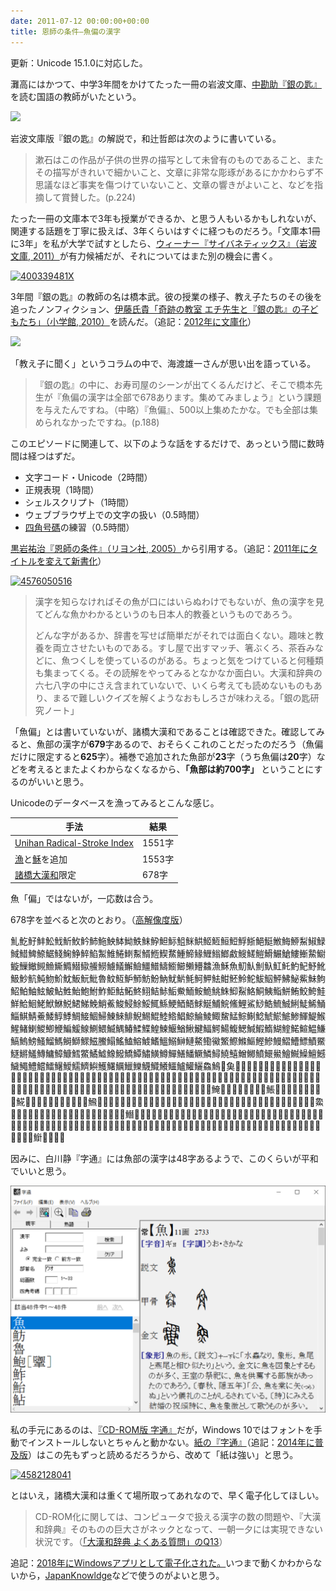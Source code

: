 ```yaml
---
date: 2011-07-12 00:00:00+00:00
title: 恩師の条件—魚偏の漢字
---
```


更新：Unicode 15.1.0に対応した。

灘高にはかつて、中学3年間をかけてたった一冊の岩波文庫、[中勘助『銀の匙』](http://www.amazon.co.jp/exec/obidos/ASIN/4003105117)を読む国語の教師がいたという。

[![](http://ec2.images-amazon.com/images/I/5136JR5RNSL._SL160_.jpg)](http://www.amazon.co.jp/exec/obidos/ASIN/4003105117)

岩波文庫版『銀の匙』の解説で，和辻哲郎は次のように書いている。

> 漱石はこの作品が子供の世界の描写として未曾有のものであること、またその描写がきれいで細かいこと、文章に非常な彫琢があるにかかわらず不思議なほど事実を傷つけていないこと、文章の響きがよいこと、などを指摘して賞賛した。(p.224)

たった一冊の文庫本で3年も授業ができるか、と思う人もいるかもしれないが、関連する話題を丁寧に扱えば、3年くらいはすぐに経つものだろう。「文庫本1冊に3年」を私が大学で試すとしたら、[ウィーナー『サイバネティックス』（岩波文庫, 2011）](http://www.amazon.co.jp/exec/obidos/ASIN/400339481X)が有力候補だが、それについてはまた別の機会に書く。

[![400339481X](http://ecx.images-amazon.com/images/I/51DWuN12dfL._SL160_.jpg)](http://www.amazon.co.jp/exec/obidos/ASIN/400339481X)

3年間『銀の匙』の教師の名は橋本武。彼の授業の様子、教え子たちのその後を追ったノンフィクション、[伊藤氏貴「奇跡の教室 エチ先生と『銀の匙』の子どもたち」（小学館, 2010）](http://www.amazon.co.jp/exec/obidos/ASIN/4093881634)を読んだ。（追記：[2012年に文庫化](http://www.amazon.co.jp/gp/product/4094087737/)）

[![](http://ec2.images-amazon.com/images/I/51RsYf-pFJL._SL160_.jpg)](http://www.amazon.co.jp/exec/obidos/ASIN/4093881634)

「教え子に聞く」というコラムの中で、海渡雄一さんが思い出を語っている。

> 『銀の匙』の中に、お寿司屋のシーンが出てくるんだけど、そこで橋本先生が『魚偏の漢字は全部で678あります。集めてみましょう』という課題を与えたんですね。（中略）『魚偏』、500以上集めたかな。でも全部は集められなかったですね。(p.188)

このエピソードに関連して、以下のような話をするだけで、あっという間に数時間は経つはずだ。

- 文字コード・Unicode（2時間）
- 正規表現（1時間）
- シェルスクリプト（1時間）
- ウェブブラウザ上での文字の扱い（0.5時間）
- [四角号碼](http://www.unicode.org/reports/tr38/index.html#kFourCornerCode)の練習（0.5時間）

[黒岩祐治『恩師の条件』（リヨン社, 2005）](http://www.amazon.co.jp/exec/obidos/ASIN/4576050516/)から引用する。（追記：[2011年にタイトルを変えて新書化](http://www.amazon.co.jp/gp/product/4121503945/)）

[![4576050516](http://ec2.images-amazon.com/images/I/41E88D2B5FL._SL160_.jpg)](http://www.amazon.co.jp/exec/obidos/ASIN/4576050516/)

> 漢字を知らなければその魚が口にはいらぬわけでもないが、魚の漢字を見てどんな魚かわかるというのも日本人的教養というものであろう。
> 
> どんな字があるか、辞書を写せば簡単だがそれでは面白くない。趣味と教養を両立させたいものである。すし屋で出すマッチ、箸ぶくろ、茶呑みなどに、魚つくしを使っているのがある。ちょっと気をつけていると何種類も集まってくる。その読解をやってみるとなかなか面白い。大漢和辞典の六七八字の中にさえ含まれていないで、いくら考えても読めないものもあり、まるで難しいクイズを解くようなおもしろさが味わえる。「銀の匙研究ノート」

「魚偏」とは書いていないが、諸橋大漢和であることは確認できた。確認してみると、魚部の漢字が**679**字あるので、おそらくこれのことだったのだろう（魚偏だけに限定すると**625**字）。補巻で追加された魚部が**23**字（うち魚偏は**20**字）などを考えるとまたよくわからなくなるから、**「魚部は約700字」** ということにするのがいいと思う。

Unicodeのデータベースを漁ってみるとこんな感じ。

手法|結果
---|---
[Unihan Radical-Stroke Index](https://www.unicode.org/cgi-bin/UnihanRSIndex.pl?minstrokes=0&maxstrokes=100&submit=Submit&radical=195)|1551字
[漁](https://www.unicode.org/cgi-bin/GetUnihanData.pl?codepoint=6f01)と[穌](https://www.unicode.org/cgi-bin/GetUnihanData.pl?codepoint=7a4c)を追加|1553字
[諸橋大漢和](https://www.unicode.org/reports/tr38/index.html#kMorohashi)限定|678字

魚「偏」ではないが，一応数は合う。

678字を並べると次のとおり。（[高解像度版]()）

&#x4C32;&#x4C34;&#x4C35;&#x4C37;&#x4C38;&#x4C39;&#x4C3A;&#x4C3B;&#x4C3C;&#x4C3D;&#x4C3F;&#x4C40;&#x4C41;&#x4C42;&#x4C43;&#x4C45;&#x4C46;&#x4C47;&#x4C48;&#x4C49;&#x4C4A;&#x4C4B;&#x4C4C;&#x4C4D;&#x4C4E;&#x4C4F;&#x4C50;&#x4C51;&#x4C52;&#x4C53;&#x4C54;&#x4C55;&#x4C56;&#x4C58;&#x4C59;&#x4C5A;&#x4C5B;&#x4C5C;&#x4C5D;&#x4C5E;&#x4C5F;&#x4C60;&#x4C61;&#x4C62;&#x4C63;&#x4C64;&#x4C65;&#x4C66;&#x4C67;&#x4C68;&#x4C6B;&#x4C6C;&#x4C6D;&#x4C6E;&#x4C6F;&#x4C70;&#x4C71;&#x4C72;&#x4C73;&#x4C75;&#x4C76;&#x4C77;&#x4C78;&#x4C79;&#x4C7A;&#x4C7B;&#x4C7C;&#x4C7D;&#x4C7E;&#x4C7F;&#x4C80;&#x4C81;&#x4C82;&#x4C83;&#x4C84;&#x4C85;&#x4C86;&#x4C89;&#x4C8A;&#x4C8B;&#x4C8C;&#x4C8D;&#x4C8F;&#x4C90;&#x4C91;&#x4C92;&#x4C93;&#x4C94;&#x4C95;&#x4C96;&#x4C97;&#x4C99;&#x4C9A;&#x4C9B;&#x4C9C;&#x6F01;&#x7A4C;&#x9B5A;&#x9B5B;&#x9B5C;&#x9B5D;&#x9B5E;&#x9B5F;&#x9B60;&#x9B61;&#x9B62;&#x9B63;&#x9B64;&#x9B65;&#x9B66;&#x9B67;&#x9B68;&#x9B69;&#x9B6A;&#x9B6B;&#x9B6C;&#x9B6D;&#x9B6E;&#x9B6F;&#x9B70;&#x9B71;&#x9B72;&#x9B73;&#x9B74;&#x9B75;&#x9B76;&#x9B77;&#x9B78;&#x9B79;&#x9B7A;&#x9B7B;&#x9B7C;&#x9B7D;&#x9B7E;&#x9B7F;&#x9B80;&#x9B81;&#x9B82;&#x9B83;&#x9B84;&#x9B85;&#x9B86;&#x9B87;&#x9B88;&#x9B89;&#x9B8A;&#x9B8B;&#x9B8C;&#x9B8D;&#x9B8E;&#x9B8F;&#x9B90;&#x9B91;&#x9B92;&#x9B93;&#x9B94;&#x9B95;&#x9B96;&#x9B97;&#x9B99;&#x9B9A;&#x9B9B;&#x9B9C;&#x9B9D;&#x9B9E;&#x9B9F;&#x9BA0;&#x9BA1;&#x9BA2;&#x9BA3;&#x9BA4;&#x9BA5;&#x9BA6;&#x9BA7;&#x9BA8;&#x9BA9;&#x9BAA;&#x9BAB;&#x9BAC;&#x9BAD;&#x9BAE;&#x9BAF;&#x9BB0;&#x9BB1;&#x9BB2;&#x9BB4;&#x9BB5;&#x9BB6;&#x9BB7;&#x9BB8;&#x9BB9;&#x9BBA;&#x9BBB;&#x9BBC;&#x9BBD;&#x9BBE;&#x9BBF;&#x9BC0;&#x9BC1;&#x9BC2;&#x9BC3;&#x9BC4;&#x9BC5;&#x9BC6;&#x9BC7;&#x9BC8;&#x9BC9;&#x9BCA;&#x9BCB;&#x9BCC;&#x9BCD;&#x9BCE;&#x9BCF;&#x9BD0;&#x9BD1;&#x9BD2;&#x9BD4;&#x9BD5;&#x9BD6;&#x9BD7;&#x9BD8;&#x9BD9;&#x9BDA;&#x9BDB;&#x9BDC;&#x9BDD;&#x9BDE;&#x9BDF;&#x9BE0;&#x9BE1;&#x9BE2;&#x9BE3;&#x9BE4;&#x9BE5;&#x9BE6;&#x9BE7;&#x9BE8;&#x9BE9;&#x9BEA;&#x9BEB;&#x9BEC;&#x9BED;&#x9BEE;&#x9BEF;&#x9BF0;&#x9BF1;&#x9BF2;&#x9BF3;&#x9BF5;&#x9BF6;&#x9BF7;&#x9BF8;&#x9BF9;&#x9BFA;&#x9BFB;&#x9BFC;&#x9BFD;&#x9BFE;&#x9BFF;&#x9C00;&#x9C01;&#x9C02;&#x9C03;&#x9C04;&#x9C05;&#x9C06;&#x9C07;&#x9C08;&#x9C09;&#x9C0A;&#x9C0B;&#x9C0C;&#x9C0D;&#x9C0E;&#x9C0F;&#x9C10;&#x9C11;&#x9C12;&#x9C13;&#x9C14;&#x9C15;&#x9C16;&#x9C17;&#x9C18;&#x9C19;&#x9C1A;&#x9C1B;&#x9C1C;&#x9C1D;&#x9C1E;&#x9C1F;&#x9C20;&#x9C21;&#x9C22;&#x9C23;&#x9C24;&#x9C25;&#x9C26;&#x9C27;&#x9C28;&#x9C29;&#x9C2A;&#x9C2B;&#x9C2C;&#x9C2D;&#x9C2E;&#x9C2F;&#x9C30;&#x9C31;&#x9C32;&#x9C33;&#x9C34;&#x9C35;&#x9C36;&#x9C37;&#x9C38;&#x9C39;&#x9C3A;&#x9C3B;&#x9C3C;&#x9C3D;&#x9C3E;&#x9C3F;&#x9C40;&#x9C41;&#x9C42;&#x9C43;&#x9C44;&#x9C45;&#x9C46;&#x9C47;&#x9C48;&#x9C49;&#x9C4A;&#x9C4B;&#x9C4C;&#x9C4D;&#x9C4E;&#x9C4F;&#x9C50;&#x9C51;&#x9C52;&#x9C53;&#x9C54;&#x9C55;&#x9C56;&#x9C57;&#x9C58;&#x9C59;&#x9C5A;&#x9C5B;&#x9C5C;&#x9C5D;&#x9C5E;&#x9C5F;&#x9C60;&#x9C61;&#x9C62;&#x9C63;&#x9C64;&#x9C65;&#x9C66;&#x9C67;&#x9C68;&#x9C69;&#x9C6A;&#x9C6B;&#x9C6C;&#x9C6D;&#x9C6E;&#x9C6F;&#x9C70;&#x9C71;&#x9C72;&#x9C73;&#x9C74;&#x9C75;&#x9C76;&#x9C77;&#x9C78;&#x9C79;&#x9C7A;&#x9C7B;&#x9DE0;&#x242F3;&#x29D4B;&#x29D4C;&#x29D4D;&#x29D4E;&#x29D4F;&#x29D50;&#x29D51;&#x29D54;&#x29D55;&#x29D56;&#x29D57;&#x29D5B;&#x29D60;&#x29D61;&#x29D62;&#x29D63;&#x29D64;&#x29D65;&#x29D66;&#x29D67;&#x29D68;&#x29D69;&#x29D6A;&#x29D6B;&#x29D6C;&#x29D6D;&#x29D6E;&#x29D6F;&#x29D70;&#x29D71;&#x29D76;&#x29D77;&#x29D79;&#x29D80;&#x29D81;&#x29D82;&#x29D83;&#x29D84;&#x29D85;&#x29D86;&#x29D87;&#x29D88;&#x29D89;&#x29D8A;&#x29D8B;&#x29D8E;&#x29D91;&#x29D96;&#x29D97;&#x29D9A;&#x29D9E;&#x29DA0;&#x29DA1;&#x29DA2;&#x29DA3;&#x29DA4;&#x29DA5;&#x29DA6;&#x29DA7;&#x29DA8;&#x29DA9;&#x29DAA;&#x29DAC;&#x29DAD;&#x29DAE;&#x29DAF;&#x29DB0;&#x29DB1;&#x29DBD;&#x29DBF;&#x29DC2;&#x29DC3;&#x29DCB;&#x29DCC;&#x29DCD;&#x29DCE;&#x29DCF;&#x29DD0;&#x29DD1;&#x29DD2;&#x29DD3;&#x29DD4;&#x29DD5;&#x29DD6;&#x29DD7;&#x29DD8;&#x29DD9;&#x29DDA;&#x29DE7;&#x29DEC;&#x29DF4;&#x29DF5;&#x29DF7;&#x29DF8;&#x29DF9;&#x29DFA;&#x29DFB;&#x29DFC;&#x29DFE;&#x29DFF;&#x29E00;&#x29E01;&#x29E02;&#x29E04;&#x29E05;&#x29E06;&#x29E07;&#x29E09;&#x29E0A;&#x29E0B;&#x29E0C;&#x29E0D;&#x29E0E;&#x29E10;&#x29E15;&#x29E16;&#x29E1F;&#x29E20;&#x29E25;&#x29E27;&#x29E28;&#x29E39;&#x29E3B;&#x29E3C;&#x29E3D;&#x29E3E;&#x29E3F;&#x29E40;&#x29E41;&#x29E42;&#x29E43;&#x29E44;&#x29E45;&#x29E46;&#x29E47;&#x29E48;&#x29E49;&#x29E4A;&#x29E4B;&#x29E4D;&#x29E4E;&#x29E4F;&#x29E50;&#x29E51;&#x29E52;&#x29E62;&#x29E65;&#x29E71;&#x29E72;&#x29E73;&#x29E74;&#x29E76;&#x29E77;&#x29E78;&#x29E7A;&#x29E7B;&#x29E7C;&#x29E7D;&#x29E7E;&#x29E7F;&#x29E80;&#x29E81;&#x29E82;&#x29E83;&#x29E84;&#x29E85;&#x29E86;&#x29E99;&#x29E9A;&#x29E9B;&#x29E9C;&#x29EAB;&#x29EAD;&#x29EAE;&#x29EAF;&#x29EB0;&#x29EB1;&#x29EB2;&#x29EB3;&#x29EB4;&#x29EB5;&#x29EB6;&#x29EB7;&#x29EB8;&#x29EB9;&#x29EBA;&#x29EBB;&#x29EBC;&#x29EBD;&#x29EC9;&#x29ECB;&#x29ECD;&#x29ED6;&#x29ED8;&#x29ED9;&#x29EDA;&#x29EDB;&#x29EDC;&#x29EDD;&#x29EDE;&#x29EDF;&#x29EE0;&#x29EE1;&#x29EE2;&#x29EE3;&#x29EE4;&#x29EE5;&#x29EE7;&#x29EE8;&#x29EF2;&#x29EF4;&#x29EF5;&#x29EF6;&#x29F02;&#x29F03;&#x29F04;&#x29F05;&#x29F06;&#x29F07;&#x29F08;&#x29F09;&#x29F0A;&#x29F0B;&#x29F0C;&#x29F0D;&#x29F0E;&#x29F0F;&#x29F10;&#x29F12;&#x29F18;&#x29F1C;&#x29F1D;&#x29F1E;&#x29F1F;&#x29F20;&#x29F21;&#x29F25;&#x29F26;&#x29F27;&#x29F28;&#x29F29;&#x29F2A;&#x29F2B;&#x29F2C;&#x29F2D;&#x29F2E;&#x29F34;&#x29F3B;&#x29F3C;&#x29F3D;&#x29F3F;&#x29F40;&#x29F41;&#x29F4C;&#x29F4D;&#x29F4E;&#x29F4F;&#x29F50;&#x29F53;&#x29F55;&#x29F58;&#x29F5A;&#x29F5B;&#x29F5C;&#x29F5D;&#x29F5E;&#x29F5F;&#x29F61;&#x29F63;&#x29F67;&#x29F68;&#x29F69;&#x29F6A;&#x29F6B;&#x29F6C;&#x29F70;&#x29F71;&#x29F73;&#x29F75;&#x29F76;&#x29F77;&#x2B652;&#x2B65A;&#x2B65E;&#x2B669;&#x2B672;&#x2B676;&#x2B684;&#x2B80D;&#x2CD4C;&#x2CD5D;&#x2CD6A;&#x2CD6B;

因みに、白川静『字通』には魚部の漢字は48字あるようで、このくらいが平和でいいと思う。

![CD-ROM版 字通の「ウオ」](/images/2011-07-12-fish-jistuu.png)

私の手元にあるのは、[『CD-ROM版 字通』](http://www.amazon.co.jp/exec/obidos/ASIN/B0000C85L9/)だが，Windows 10ではフォントを手動でインストールしないとちゃんと動かない。[紙の『字通』](http://www.amazon.co.jp/exec/obidos/ASIN/4582128041/)（追記：[2014年に普及版](http://www.amazon.co.jp/exec/obidos/ASIN/4582128157/)）はこの先もずっと読めるだろうから、改めて「紙は強い」と思う。

[![4582128041](http://ec2.images-amazon.com/images/I/51KJMD1D6ZL._SL160_.jpg)](http://www.amazon.co.jp/exec/obidos/ASIN/4582128041/)

とはいえ，諸橋大漢和は重くて場所取ってあれなので、早く電子化してほしい。

> CD-ROM化に関しては、コンピュータで扱える漢字の数の問題や、『大漢和辞典』そのものの巨大さがネックとなって、一朝一夕には実現できない状況です。（[「大漢和辞典 よくある質問」のQ13](https://web.archive.org/web/20150710152718/http://www.taishukan.co.jp:80/kanji/daikanwa_faq.html)）

追記：[2018年にWindowsアプリとして電子化された。](http://www.amazon.co.jp/exec/obidos/ASIN/4469790834/)いつまで動くかわからないから，[JapanKnowldge](https://japanknowledge.com/contents/daikanwa/)などで使うのがよいと思う。
